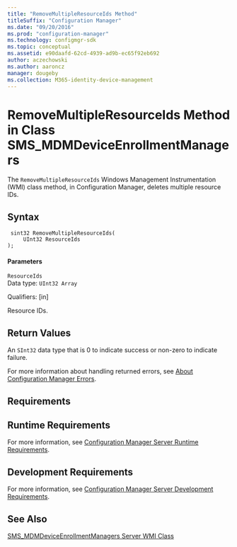 ```yaml
---
title: "RemoveMultipleResourceIds Method"
titleSuffix: "Configuration Manager"
ms.date: "09/20/2016"
ms.prod: "configuration-manager"
ms.technology: configmgr-sdk
ms.topic: conceptual
ms.assetid: e90daafd-62cd-4939-ad9b-ec65f92eb692
author: aczechowski
ms.author: aaroncz
manager: dougeby
ms.collection: M365-identity-device-management
---
```

# RemoveMultipleResourceIds Method in Class SMS_MDMDeviceEnrollmentManagers
The `RemoveMultipleResourceIds` Windows Management Instrumentation (WMI) class method, in Configuration Manager, deletes multiple resource IDs.  

## Syntax  

```  
 sint32 RemoveMultipleResourceIds(  
     UInt32 ResourceIds  
);  

```  

#### Parameters  
 `ResourceIds`  
 Data type: `UInt32 Array`  

 Qualifiers: [in]  

 Resource IDs.  

## Return Values  
 An `SInt32` data type that is 0 to indicate success or non-zero to indicate failure.  

 For more information about handling returned errors, see [About Configuration Manager Errors](../../../develop/core/understand/about-configuration-manager-errors.md).  

## Requirements  

## Runtime Requirements  
 For more information, see [Configuration Manager Server Runtime Requirements](../../../develop/core/reqs/server-runtime-requirements.md).  

## Development Requirements  
 For more information, see [Configuration Manager Server Development Requirements](../../../develop/core/reqs/server-development-requirements.md).  

## See Also  
 [SMS_MDMDeviceEnrollmentManagers Server WMI Class](../../../develop/reference/mdm/sms_mdmdeviceenrollmentmanagers-server-wmi-class.md)   
